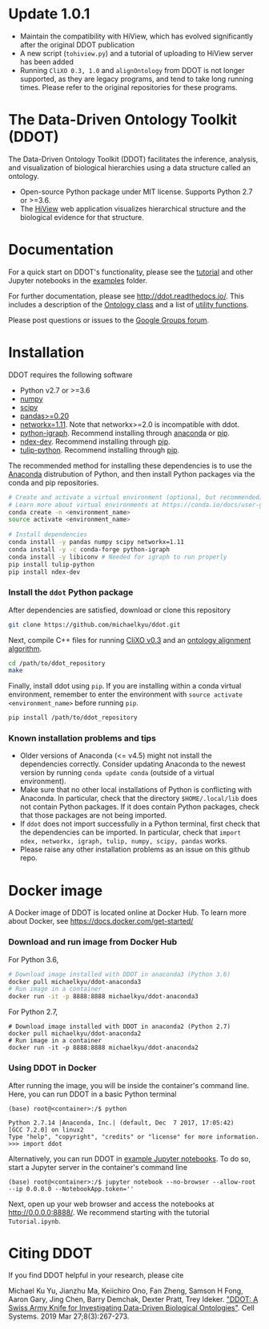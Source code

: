# Update 1.0.1

* Maintain the compatibility with HiView, which has evolved significantly after the original DDOT publication
* A new script (`tohiview.py`) and a tutorial of uploading to HiView server has been added
* Running `CliXO 0.3, 1.0` and `alignOntology` from DDOT is not longer supported, as they are legacy programs, and tend to take long running times. Please refer to the original repositories for these programs.


# The Data-Driven Ontology Toolkit (DDOT)

The Data-Driven Ontology Toolkit (DDOT) facilitates the inference, analysis, and visualization of biological hierarchies using a data structure called an ontology. 

* Open-source Python package under MIT license. Supports Python 2.7 or >=3.6.
* The [HiView](http://hiview.ucsd.edu) web application visualizes hierarchical structure and the biological evidence for that structure.

# Documentation

For a quick start on DDOT's functionality, please see the [tutorial](examples/Tutorial.ipynb) and other Jupyter notebooks in the [examples](examples) folder.

For further documentation, please see http://ddot.readthedocs.io/. This includes a description of the [Ontology class](http://ddot.readthedocs.io/en/latest/ontology.html) and a list of [utility functions](http://ddot.readthedocs.io/en/latest/utils.html).

Please post questions or issues to the [Google Groups forum](https://groups.google.com/forum/#!forum/ontology).

# Installation

DDOT requires the following software

* Python v2.7 or >=3.6
* [numpy](https://docs.scipy.org/doc/)
* [scipy](https://docs.scipy.org/doc/)
* [pandas>=0.20](http://pandas.pydata.org/)
* [networkx=1.11](https://networkx.github.io/). Note that networkx>=2.0 is incompatible with ddot.
* [python-igraph](http://igraph.org/python/). Recommend installing through [anaconda](https://anaconda.org/conda-forge/python-igraph) or [pip](https://pypi.python.org/pypi/python-igraph/0.7).
* [ndex-dev](https://github.com/ndexbio/ndex-python). Recommend installing through [pip](https://pypi.python.org/pypi/ndex-dev).
* [tulip-python](https://pypi.python.org/pypi/tulip-python). Recommend installing through [pip](https://pypi.python.org/pypi/tulip-python).

The recommended method for installing these dependencies is to use the [Anaconda](https://conda.io/docs/user-guide/install/download.html) distrubution of Python, and then install Python packages via the conda and pip repositories.

  ```bash
  # Create and activate a virtual environment (optional, but recommended).
  # Learn more about virtual environments at https://conda.io/docs/user-guide/tasks/manage-environments.html
  conda create -n <environment_name>
  source activate <environment_name>
   
  # Install dependencies
  conda install -y pandas numpy scipy networkx=1.11
  conda install -y -c conda-forge python-igraph
  conda install -y libiconv # Needed for igraph to run properly
  pip install tulip-python
  pip install ndex-dev
  ```   

### Install the `ddot` Python package

After dependencies are satisfied, download or clone this repository

  ```bash
  git clone https://github.com/michaelkyu/ddot.git
  ```
  
Next, compile C++ files for running [CliXO v0.3](https://github.com/mhk7/clixo_0.3) and an [ontology alignment algorithm](https://mhk7.github.io/alignOntology/). 

  ```bash
  cd /path/to/ddot_repository
  make
  ```
  
Finally, install ddot using `pip`. If you are installing within a conda virtual environment, remember to enter the environment with `source activate <environment_name>` before running `pip`.

  ```bash
  pip install /path/to/ddot_repository
  ```

### Known installation problems and tips
* Older versions of Anaconda (<= v4.5) might not install the dependencies correctly. Consider updating Anaconda to the newest version by running `conda update conda` (outside of a virtual environment).
* Make sure that no other local installations of Python is conflicting with Anaconda. In particular, check that the directory `$HOME/.local/lib` does not contain Python packages. If it does contain Python packages, check that those packages are not being imported. 
* If `ddot` does not import successfully in a Python terminal, first check that the dependencies can be imported. In particular, check that `import ndex, networkx, igraph, tulip, numpy, scipy, pandas` works.
* Please raise any other installation problems as an issue on this github repo.
  
# Docker image

A Docker image of DDOT is located online at Docker Hub. To learn more about Docker, see https://docs.docker.com/get-started/

### Download and run image from Docker Hub

For Python 3.6,

```bash
# Download image installed with DDOT in anaconda3 (Python 3.6)
docker pull michaelkyu/ddot-anaconda3
# Run image in a container
docker run -it -p 8888:8888 michaelkyu/ddot-anaconda3
```

For Python 2.7,

```
# Download image installed with DDOT in anaconda2 (Python 2.7)
docker pull michaelkyu/ddot-anaconda2
# Run image in a container
docker run -it -p 8888:8888 michaelkyu/ddot-anaconda2
```

### Using DDOT in Docker

After running the image, you will be inside the container's command line. Here, you can run DDOT in a basic Python terminal

```
(base) root@<container>:/$ python

Python 2.7.14 |Anaconda, Inc.| (default, Dec  7 2017, 17:05:42) 
[GCC 7.2.0] on linux2
Type "help", "copyright", "credits" or "license" for more information.
>>> import ddot
```

Alternatively, you can run DDOT in [example Jupyter notebooks](examples). To do so, start a Jupyter server in the container's command line

```
(base) root@<container>:/$ jupyter notebook --no-browser --allow-root --ip 0.0.0.0 --NotebookApp.token=''
```

Next, open up your web browser and access the notebooks at http://0.0.0.0:8888/. We recommend starting with the tutorial `Tutorial.ipynb`.

# Citing DDOT

If you find DDOT helpful in your research, please cite

Michael Ku Yu, Jianzhu Ma, Keiichiro Ono, Fan Zheng, Samson H Fong, Aaron Gary, Jing Chen, Barry Demchak, Dexter Pratt, Trey Ideker. ["DDOT: A Swiss Army Knife for Investigating Data-Driven Biological Ontologies"](https://doi.org/10.1016/j.cels.2019.02.003). Cell Systems. 2019 Mar 27;8(3):267-273. 

